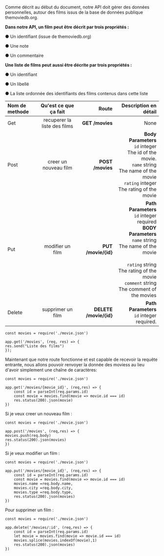 Comme décrit au début du document, notre API doit gérer des données personnelles, autour des
films issus de la base de données publique themoviedb.org.  

****Dans notre API, un film peut être décrit par trois propriétés :****

● Un identifiant (issue de themoviedb.org)  

● Une note  

● Un commentaire  

****Une liste de films peut aussi être décrite par trois propriétés :**** 

● Un identifiant  

● Un libellé  

● La liste ordonnée des identifiants des films contenus dans cette liste  



|Nom de methode  | Qu'est ce que ça fait        | Route |Description en détail| 
| :--------------- |:---------------:| -----:| -----:|
| Get |   recuperer la liste des films    | **GET /movies**| None | 
|Post  | creer un nouveau film               |  **POST    /movies**|**Body Parameters**<br/>``id``   integer <br/>The id of the movie.<br/>``name``   string <br/>The name of the movie <br/>``rating``   integer <br/>The rating of the movie<br/>  | 
| Put  | modifier un film     |**PUT /movie/{id}**| **Path Parameters**<br/>``id``  integer    required<br/>**BODY Parameters**<br/>``name``   string <br/>The name of the movie<br/> <br/>``rating``   string <br/>The rating of the movie<br/>``comment``   string <br/>The comment of the movies<br/>   | 
| Delete  | supprimer un film     |**DELETE /movie/{id}**|**Path Parameters**<br/>``id``   integer <br/>required. |




```node
const movies = require('./movie.json')

app.get('/movies', (req, res) => {
res.send("Liste des films")
});
```
Maintenant que notre route fonctionne et est capable de recevoir la requête entrante,
nous allons pouvoir renvoyer la donnée des moviess au lieu d'avoir simplement une chaîne de caractères:  

```node
const movies = require('./movie.json')

app.get('/movies/{movie_id}', (req,res) => {
    const id = parseInt(req.params.id)
    const movie = movies.find(movie => movie.id === id)
    res.status(200).json(movie)
})
```
Si je veux creer un nouveau film :  

```node
const movies = require('./movie.json')

app.post('/movies', (req,res) => {
movies.push(req.body)
res.status(200).json(movies)
})
```

Si je veux modifier un film : 

```node
const movies = require('./movie.json')

app.put('/movies/{movie_id}', (req,res) => {
    const id = parseInt(req.params.id)
    const movie = movies.find(movie => movie.id === id)
    movies.name =req.body.name,
    movies.city =req.body.city,
    movies.type =req.body.type,
    res.status(200).json(movies)
})
```

Pour supprimer un film : 

```node
const movies = require('./movie.json')

app.delete('/movies/:id', (req,res) => {
    const id = parseInt(req.params.id)
    let movie = movies.find(movie => movie.id === id)
    movies.splice(movies.indexOf(movie),1)
    res.status(200).json(movies)
})
```